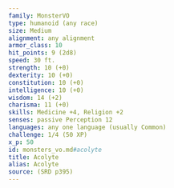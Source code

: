 ```yaml
---
family: MonsterVO
type: humanoid (any race)
size: Medium
alignment: any alignment
armor_class: 10
hit_points: 9 (2d8)
speed: 30 ft.
strength: 10 (+0)
dexterity: 10 (+0)
constitution: 10 (+0)
intelligence: 10 (+0)
wisdom: 14 (+2)
charisma: 11 (+0)
skills: Medicine +4, Religion +2
senses: passive Perception 12
languages: any one language (usually Common)
challenge: 1/4 (50 XP)
x_p: 50
id: monsters_vo.md#acolyte
title: Acolyte
alias: Acolyte
source: (SRD p395)
---
```


